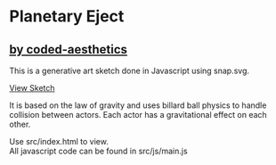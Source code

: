 # Planetary Eject

## [by coded-aesthetics](https://coded-aesthetics.com/lab/index)

This is a generative art sketch done in Javascript using snap.svg. 
 
[View Sketch](https://s3.eu-central-1.amazonaws.com/coded-aesthetics/demos/planetary-eject/index.html)
 
It is based on the law of gravity and uses billard ball physics to handle collision between actors. 
Each actor has a gravitational effect on each other.

Use src/index.html to view.  
All javascript code can be found in src/js/main.js
